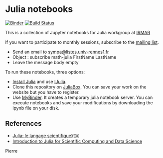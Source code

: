 # Julia notebooks

[![Binder](https://mybinder.org/badge.svg)](https://mybinder.org/v2/gh/pnavaro/math-julia/master?filepath=16.RotationFFT.ipynb)
[![Build Status](https://travis-ci.org/pnavaro/math-julia.svg?branch=master)](https://travis-ci.org/pnavaro/math-julia)

This is a collection of Jupyter notebooks for Julia workgroup at [IRMAR](https://irmar.univ-rennes1.fr)

If you want to participate to monthly sessions, subscribe to the [mailing list](https://listes.univ-rennes1.fr/wws/info/math-julia).

- Send an email to sympa@listes.univ-rennes1.fr 
- Object : subscribe math-julia FirstName LastName 
- Leave the message body empty

To run these notebooks, three options:
- [Install Julia](https://julialang.org/downloads/) and use [IJulia](https://github.com/JuliaLang/IJulia.jl).
- Clone this repository on [JuliaBox](https://juliabox.com). You can save your work on the website but you have to register.
- Use [MyBinder](https://mybinder.org/v2/gh/pnavaro/math-julia/master?filepath=16.RotationFFT.ipynb). It creates a temporary julia notebook server. You can execute notebooks and save your modifications by downloading the ipynb file on your disk.


## References

- [Julia: le langage scientifique](https://perso.ensta-paristech.fr/~diam/julia/)🇫🇷
- [Introduction to Julia for Scientific Computing and Data Science](https://github.com/daveh19/pydataberlin2017)

Pierre
